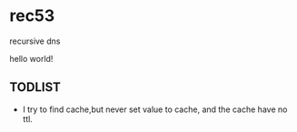 # rec53
recursive dns

hello world!

## TODLIST
* I try to find cache,but never set value to cache, and the cache have no ttl.
